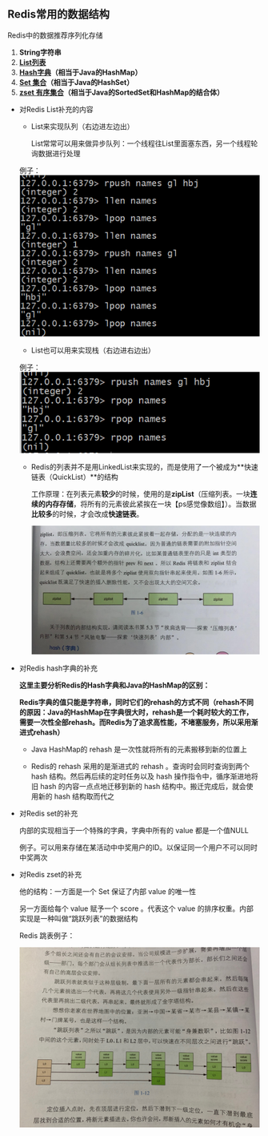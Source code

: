## Redis常用的数据结构

Redis中的数据推荐序列化存储

1. **String字符串**
2. **[List列表](#list)**
3. **[Hash字典](#hash)（相当于Java的HashMap）**
4. **[Set 集合](#set)（相当于Java的HashSet）**
5. **[zset 有序集合](#zset)（相当于Java的SortedSet和HashMap的结合体）**



- <span id = "list">对Redis List补充的内容</span>

  - List来实现队列（右边进左边出）

    List常常可以用来做异步队列：一个线程往List里面塞东西，另一个线程轮询数据进行处理

  例子：![RedisList作为队列](../../images/redis/RedisList作为队列.png)
  
  - List也可以用来实现栈（右边进右边出）
  
  例子：![RedisList作为栈](../../images/redis/RedisList作为栈.png)
  
  - Redis的列表并不是用LinkedList来实现的，而是使用了一个被成为**快速链表（QuickList）**的结构
  
    工作原理：在列表元素**较少**的时候，使用的是**zipList**（压缩列表。一块**连续的内存存储**，将所有的元素彼此紧挨在一块【ps感觉像数组】）。当数据**比较多**的时候，才会改成**快速链表**。
  
    ![补充图片](../../images/redis/RedisList工作原理.jpg)



- <span id = "hash">对Redis hash字典的补充</span>

  **这里主要分析Redis的Hash字典和Java的HashMap的区别：**

  **Redis字典的值只能是字符串，同时它们的rehash的方式不同（rehash不同的原因：Java的HashMap在字典很大时，rehash是一个耗时较大的工作，需要一次性全部rehash。而Redis为了追求高性能，不堵塞服务，所以采用渐进式rehash）**

  - Java HashMap的 rehash 是一次性就将所有的元素搬移到新的位置上

  - Redis的 rehash 采用的是渐进式的 rehash 。查询时会同时查询到两个 hash 结构。然后再后续的定时任务以及 hash 操作指令中，循序渐进地将旧 hash 的内容一点点地迁移到新的 hash 结构中。搬迁完成后，就会使用新的 hash 结构取而代之



- <span id = "set">对Redis set的补充</span>

  内部的实现相当于一个特殊的字典，字典中所有的 value 都是一个值NULL

  例子。可以用来存储在某活动中中奖用户的ID。以保证同一个用户不可以同时中奖两次



- <span id = "zset">对Redis zset的补充</span>

  他的结构：一方面是一个 Set 保证了内部 value 的唯一性

  另一方面给每个 value 赋予一个 score 。代表这个 value 的排序权重。内部实现是一种叫做“跳跃列表”的数据结构
  
  Redis 跳表例子：
  
  ![Redis 跳表例子](../../images/redis/Redis跳表.jpg)